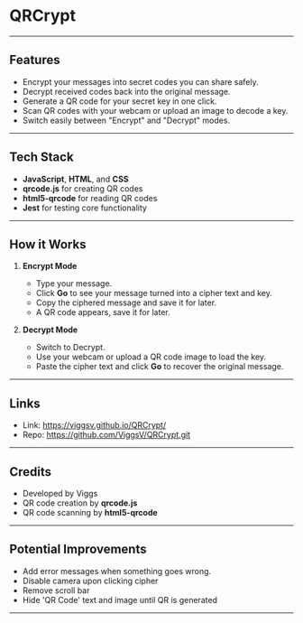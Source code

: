 # QRCrypt

---

## Features

- Encrypt your messages into secret codes you can share safely.
- Decrypt received codes back into the original message.
- Generate a QR code for your secret key in one click.
- Scan QR codes with your webcam or upload an image to decode a key.
- Switch easily between "Encrypt" and "Decrypt" modes.

---

## Tech Stack

- **JavaScript**, **HTML**, and **CSS**
- **qrcode.js** for creating QR codes
- **html5-qrcode** for reading QR codes
- **Jest** for testing core functionality

---

## How it Works

1. **Encrypt Mode**

   - Type your message.
   - Click **Go** to see your message turned into a cipher text and key.
   - Copy the ciphered message and save it for later.
   - A QR code appears, save it for later.

2. **Decrypt Mode**

   - Switch to Decrypt.
   - Use your webcam or upload a QR code image to load the key.
   - Paste the cipher text and click **Go** to recover the original message.

---

## Links

- Link: https://viggsv.github.io/QRCrypt/
- Repo: https://github.com/ViggsV/QRCrypt.git

---

## Credits

- Developed by Viggs
- QR code creation by **qrcode.js**
- QR code scanning by **html5-qrcode**

---

## Potential Improvements

- Add error messages when something goes wrong.
- Disable camera upon clicking cipher
- Remove scroll bar
- Hide 'QR Code' text and image until QR is generated

---


